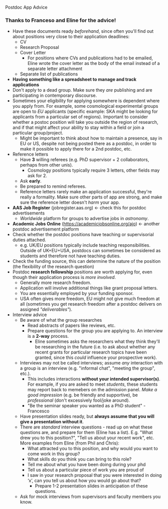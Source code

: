 Postdoc App Advice

### Thanks to Franceso and Eline for the advice!
- Have these documents ready _beforehand_, since often you'll find out about positions very close to their application deadlines:
	- CV
	- Research Proposal
	- Cover Letter
		- For positions where CVs and publications had to be emailed, Eline wrote the cover letter as the body of the email instead of a separate letter attachment
	- Separate list of publications
- **Having something like a spreadsheet to manage and track applications**
- Don't apply to a dead group. Make sure they _are_ publishing and are participating in contemporary discourse.
- Sometimes your eligibility for applying somewhere is dependent where you apply from. For example, some cosmological experimental groups are open to _EU_ applicants (specific example: SKA might be looking for applicants from a particular set of regions). Important to consider whether a postoc position will take you outside the region of research, and if that might affect your ability to stay within a field or join a particular group/project.
	- Might be important to think about how to maintain a presence, say in EU or US, despite not being posted there as a postdoc, in order to make it possible to apply there for a 2nd postdoc, etc.
- Reference letters
	- Have **3** willing referees (e.g. PhD supervisor + 2 collaborators, perhaps from other unis).
		- Cosmology positions typically require 3 letters, other fields may ask for 2.
	- Ask **early**.
	- Be prepared to remind referees.
	- Reference letters rarely make an application successful, they're really a formality. Make sure other parts of app are strong, and make sure the reference letter doesn't _harm_ your app.
- **AAS Job Register** (jobregister.aas.org) <- check this for postdoc advertisements
	- _Worldwide_ platform for groups to advertise jobs in _astronomy_.
- **Academic Jobs Online** (https://academicjobsonline.org/ajo) <- another postdoc advertisement platform
- Check whether the postdoc positions have teaching or supervisorial duties attached.
	- e.g. UK/EU positions typically include teaching responsibilities. Outside of UK+EU+USA, postdocs can sometimes be considered as students and therefore not have teaching duties.
- Check the funding source, this can determine the nature of the position (the flexibility of the research question)
- Postdoc **research fellowship** positions are worth applying for, even though their application process is _more involved_.
	- Generally more research freedom.
	- Application will involve additional things like grant proposal letters.
	- You are essentially employed by your funding sponsor.
	- USA often gives more freedom, EU might not give much freedom at all (sometimes you get research freedom after a postdoc delivers on assigned _"deliverables"_).
- Interview advice
	- Be aware of what the group researches
		- Read abstracts of papers like reviews, etc.
		- Prepare questions for the group you are applying to. An interview is a **2-way** process.
			- Eline sometimes asks the researchers what they think they'll be researching in the future (i.e. to ask about whether any recent grants for particular research topics have been granted, since this _could_ influence your prospective work).
	- Interviews may not be called interviews; assume _any_ interaction with a group is an interview (e.g. "informal chat", "meeting the group", etc.).
		- This includes interactions **without your intended supervisor(s)**. For example, if you are asked to meet _students_, these students may report back to memebers on the admission panel. _Make a good impression_ (e.g. be friendly and supportive), be _professional_ (don't excessively fool/joke around).
		- "Be the seminar speaker you wanted as a PhD student" - Francesco
	- Have presentation slides ready, but **always assume that you will give a presentation without it**.
	- There are _standard_ interview questions - read up on what these questions are, and prepare for them (Eline has a list). E.g. "What drew you to this position?", "Tell us about your recent work", etc. More examples from Eline (from Phil and Chris):
		- What attracted you to this position, and why would you want to come work in this group?
		- What skills do you think you can bring to this role?
		- Tell me about what you have been doing during your phd
		- Tell us about a particular piece of work you are proud of
		- I saw in your research proposal that you were interested in doing ‘x’, can you tell us about how you would go about that?
			- Prepare 1-2 presentation slides in anticipation of these questions.
	- Ask for mock interviews from supervisors and faculty members you know.